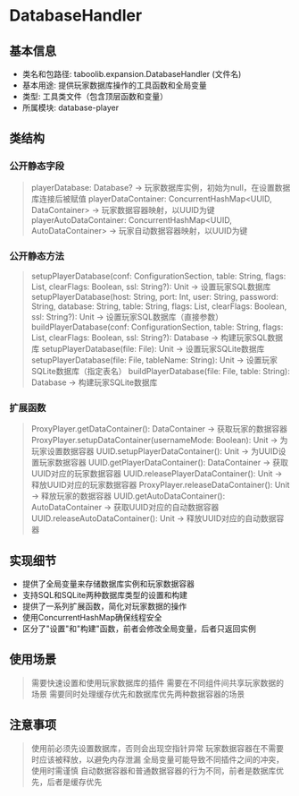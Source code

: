 # DatabaseHandler

## 基本信息
- 类名和包路径: taboolib.expansion.DatabaseHandler (文件名)
- 基本用途: 提供玩家数据库操作的工具函数和全局变量
- 类型: 工具类文件（包含顶层函数和变量）
- 所属模块: database-player

## 类结构

### 公开静态字段
> playerDatabase: Database? -> 玩家数据库实例，初始为null，在设置数据库连接后被赋值
> playerDataContainer: ConcurrentHashMap<UUID, DataContainer> -> 玩家数据容器映射，以UUID为键
> playerAutoDataContainer: ConcurrentHashMap<UUID, AutoDataContainer> -> 玩家自动数据容器映射，以UUID为键

### 公开静态方法
> setupPlayerDatabase(conf: ConfigurationSection, table: String, flags: List<String>, clearFlags: Boolean, ssl: String?): Unit -> 设置玩家SQL数据库
> setupPlayerDatabase(host: String, port: Int, user: String, password: String, database: String, table: String, flags: List<String>, clearFlags: Boolean, ssl: String?): Unit -> 设置玩家SQL数据库（直接参数）
> buildPlayerDatabase(conf: ConfigurationSection, table: String, flags: List<String>, clearFlags: Boolean, ssl: String?): Database -> 构建玩家SQL数据库
> setupPlayerDatabase(file: File): Unit -> 设置玩家SQLite数据库
> setupPlayerDatabase(file: File, tableName: String): Unit -> 设置玩家SQLite数据库（指定表名）
> buildPlayerDatabase(file: File, table: String): Database -> 构建玩家SQLite数据库

### 扩展函数
> ProxyPlayer.getDataContainer(): DataContainer -> 获取玩家的数据容器
> ProxyPlayer.setupDataContainer(usernameMode: Boolean): Unit -> 为玩家设置数据容器
> UUID.setupPlayerDataContainer(): Unit -> 为UUID设置玩家数据容器
> UUID.getPlayerDataContainer(): DataContainer -> 获取UUID对应的玩家数据容器
> UUID.releasePlayerDataContainer(): Unit -> 释放UUID对应的玩家数据容器
> ProxyPlayer.releaseDataContainer(): Unit -> 释放玩家的数据容器
> UUID.getAutoDataContainer(): AutoDataContainer -> 获取UUID对应的自动数据容器
> UUID.releaseAutoDataContainer(): Unit -> 释放UUID对应的自动数据容器

## 实现细节
- 提供了全局变量来存储数据库实例和玩家数据容器
- 支持SQL和SQLite两种数据库类型的设置和构建
- 提供了一系列扩展函数，简化对玩家数据的操作
- 使用ConcurrentHashMap确保线程安全
- 区分了"设置"和"构建"函数，前者会修改全局变量，后者只返回实例

## 使用场景
> 需要快速设置和使用玩家数据库的插件
> 需要在不同组件间共享玩家数据的场景
> 需要同时处理缓存优先和数据库优先两种数据容器的场景

## 注意事项
> 使用前必须先设置数据库，否则会出现空指针异常
> 玩家数据容器在不需要时应该被释放，以避免内存泄漏
> 全局变量可能导致不同插件之间的冲突，使用时需谨慎
> 自动数据容器和普通数据容器的行为不同，前者是数据库优先，后者是缓存优先
